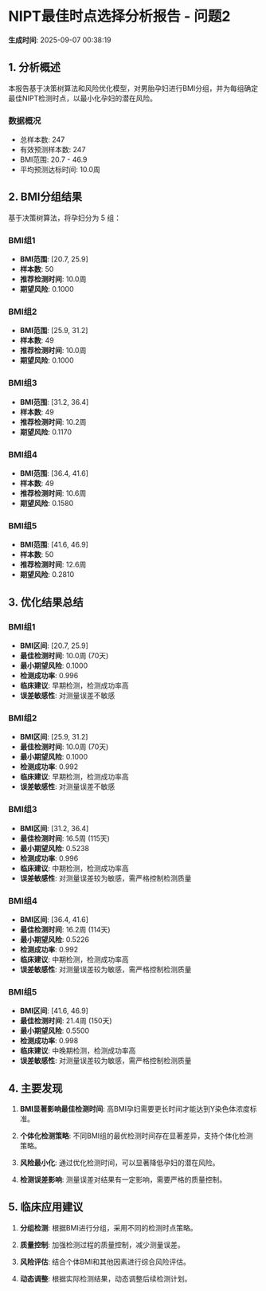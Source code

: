# NIPT最佳时点选择分析报告 - 问题2

**生成时间**: 2025-09-07 00:38:19

## 1. 分析概述

本报告基于决策树算法和风险优化模型，对男胎孕妇进行BMI分组，并为每组确定最佳NIPT检测时点，以最小化孕妇的潜在风险。

### 数据概况
- 总样本数: 247
- 有效预测样本数: 247
- BMI范围: 20.7 - 46.9
- 平均预测达标时间: 10.0周

## 2. BMI分组结果

基于决策树算法，将孕妇分为 5 组：


### BMI组1
- **BMI范围**: [20.7, 25.9]  
- **样本数**: 50
- **推荐检测时间**: 10.0周
- **期望风险**: 0.1000

### BMI组2
- **BMI范围**: [25.9, 31.2]  
- **样本数**: 49
- **推荐检测时间**: 10.0周
- **期望风险**: 0.1000

### BMI组3
- **BMI范围**: [31.2, 36.4]  
- **样本数**: 49
- **推荐检测时间**: 10.2周
- **期望风险**: 0.1170

### BMI组4
- **BMI范围**: [36.4, 41.6]  
- **样本数**: 49
- **推荐检测时间**: 10.6周
- **期望风险**: 0.1580

### BMI组5
- **BMI范围**: [41.6, 46.9]  
- **样本数**: 50
- **推荐检测时间**: 12.6周
- **期望风险**: 0.2810


## 3. 优化结果总结


### BMI组1
- **BMI区间**: [20.7, 25.9]
- **最佳检测时间**: 10.0周 (70天)
- **最小期望风险**: 0.1000
- **检测成功率**: 0.996
- **临床建议**: 早期检测，检测成功率高
- **误差敏感性**: 对测量误差不敏感

### BMI组2
- **BMI区间**: [25.9, 31.2]
- **最佳检测时间**: 10.0周 (70天)
- **最小期望风险**: 0.1000
- **检测成功率**: 0.992
- **临床建议**: 早期检测，检测成功率高
- **误差敏感性**: 对测量误差不敏感

### BMI组3
- **BMI区间**: [31.2, 36.4]
- **最佳检测时间**: 16.5周 (115天)
- **最小期望风险**: 0.5238
- **检测成功率**: 0.996
- **临床建议**: 中期检测，检测成功率高
- **误差敏感性**: 对测量误差较为敏感，需严格控制检测质量

### BMI组4
- **BMI区间**: [36.4, 41.6]
- **最佳检测时间**: 16.2周 (114天)
- **最小期望风险**: 0.5226
- **检测成功率**: 0.992
- **临床建议**: 中期检测，检测成功率高
- **误差敏感性**: 对测量误差较为敏感，需严格控制检测质量

### BMI组5
- **BMI区间**: [41.6, 46.9]
- **最佳检测时间**: 21.4周 (150天)
- **最小期望风险**: 0.5500
- **检测成功率**: 0.998
- **临床建议**: 中晚期检测，检测成功率高
- **误差敏感性**: 对测量误差较为敏感，需严格控制检测质量


## 4. 主要发现

1. **BMI显著影响最佳检测时间**: 高BMI孕妇需要更长时间才能达到Y染色体浓度标准。

2. **个体化检测策略**: 不同BMI组的最优检测时间存在显著差异，支持个体化检测策略。

3. **风险最小化**: 通过优化检测时间，可以显著降低孕妇的潜在风险。

4. **检测误差影响**: 测量误差对结果有一定影响，需要严格的质量控制。

## 5. 临床应用建议

1. **分组检测**: 根据BMI进行分组，采用不同的检测时点策略。

2. **质量控制**: 加强检测过程的质量控制，减少测量误差。

3. **风险评估**: 结合个体BMI和其他因素进行综合风险评估。

4. **动态调整**: 根据实际检测结果，动态调整后续检测计划。

